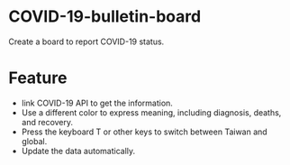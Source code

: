 # COVID-19-bulletin-board
Create a board to report COVID-19 status.
# Feature
- link COVID-19 API to get the information.
- Use a different color to express meaning, including diagnosis, deaths, and recovery.
- Press the keyboard T or other keys to switch between Taiwan and global.
- Update the data automatically.
